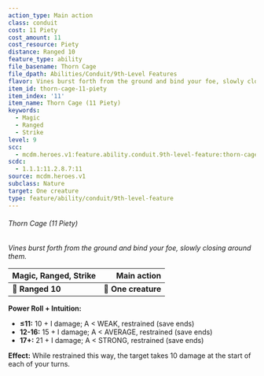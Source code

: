```yaml
---
action_type: Main action
class: conduit
cost: 11 Piety
cost_amount: 11
cost_resource: Piety
distance: Ranged 10
feature_type: ability
file_basename: Thorn Cage
file_dpath: Abilities/Conduit/9th-Level Features
flavor: Vines burst forth from the ground and bind your foe, slowly closing around them.
item_id: thorn-cage-11-piety
item_index: '11'
item_name: Thorn Cage (11 Piety)
keywords:
  - Magic
  - Ranged
  - Strike
level: 9
scc:
  - mcdm.heroes.v1:feature.ability.conduit.9th-level-feature:thorn-cage-11-piety
scdc:
  - 1.1.1:11.2.8.7:11
source: mcdm.heroes.v1
subclass: Nature
target: One creature
type: feature/ability/conduit/9th-level-feature
---
```


###### Thorn Cage (11 Piety)

*Vines burst forth from the ground and bind your foe, slowly closing around them.*

| **Magic, Ranged, Strike** |     **Main action** |
| ------------------------- | ------------------: |
| **📏 Ranged 10**          | **🎯 One creature** |

**Power Roll + Intuition:**

- **≤11:** 10 + I damage; A < WEAK, restrained (save ends)
- **12-16:** 15 + I damage; A < AVERAGE, restrained (save ends)
- **17+:** 21 + I damage; A < STRONG, restrained (save ends)

**Effect:** While restrained this way, the target takes 10 damage at the start of each of your turns.
